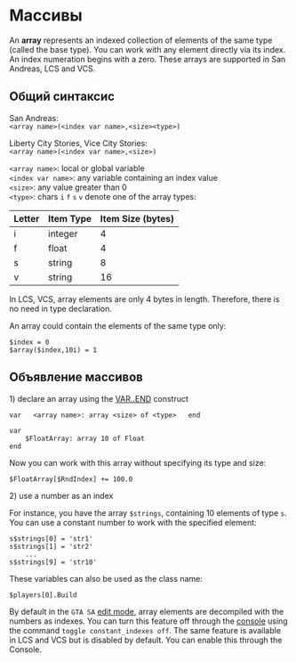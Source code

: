 # Массивы

An **array** represents an indexed collection of elements of the same type \(called the base type\). You can work with any element directly via its index. An index numeration begins with a zero. These arrays are supported in San Andreas, LCS and VCS.

## Общий синтаксис

San Andreas:  
`<array name>(<index var name>,<size><type>)`

Liberty City Stories, Vice City Stories:  
`<array name>(<index var name>,<size>)`

`<array name>`: local or global variable  
`<index var name>`: any variable containing an index value  
`<size>`: any value greater than 0  
`<type>`: chars `i` `f` `s` `v` denote one of the array types:

| Letter | Item Type | Item Size \(bytes\) |
| :--- | :--- | :--- |
| i | integer | 4 |
| f | float | 4 |
| s | string | 8 |
| v | string | 16 |

In LCS, VCS, array elements are only 4 bytes in length. Therefore, there is no need in type declaration.

An array could contain the elements of the same type only:

```text
$index = 0
$array($index,10i) = 1
```

## Объявление массивов

1\) declare an array using the [VAR..END](variables.md#var-end-construct) construct

`var  
   <array name>: array <size> of <type>  
end`

```text
var
    $FloatArray: array 10 of Float
end
```

Now you can work with this array without specifying its type and size:

```text
$FloatArray[$RndIndex] += 100.0
```

2\) use a number as an index

For instance, you have the array `$strings`, containing 10 elements of type `s`. You can use a constant number to work with the specified element:

```text
s$strings[0] = 'str1'
s$strings[1] = 'str2'
	...
s$strings[9] = 'str10'
```

These variables can also be used as the class name:

```text
$players[0].Build 
```

By default in the `GTA SA` [edit mode](../edit-modes.md), array elements are decompiled with the numbers as indexes. You can turn this feature off through the [console](../console.md) using the command `toggle constant_indexes off`. The same feature is available in LCS and VCS but is disabled by default. You can enable this through the Console.

